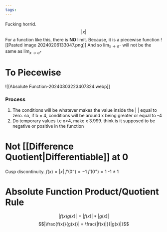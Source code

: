 ```yaml
---
tags:
---
```

Fucking horrid.
$$|x|$$
For a function like this, there is **NO** limit.
Because, it is a piecewise function
![[Pasted image 20240206133047.png]]
And so $\lim_{x \to a^-}$ will not be the same as $\lim_{x \to a^+}$
# To Piecewise
![[Absolute Function-20240303223407324.webp]]
### Process
1. The conditions will be whatever makes the value inside the | | equal to zero. so, if b = 4, conditions will be around x being greater or equal to -4
2. Do temporary values i.e x<4, make x 3.999. think is it supposed to be negative or positive in the function
# Not [[Difference Quotient|Differentiable]] at 0
Cusp discontinuity.
$f(x)=|x|$
$f'(0^-)=-1$
$f'(0^+)=1$
-1 $\neq$ 1
# Absolute Function Product/Quotient Rule
$$|f(x)g(x)| = |f(x)|*|g(x)|$$
$$|\frac{f(x)}{g(x)}| = \frac{|f(x)|}{|g(x)|}$$
